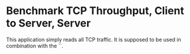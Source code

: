 # Benchmark TCP Throughput, Client to Server, Server

This application simply reads all TCP traffic. It is supposed to be used in combination with the ``.
